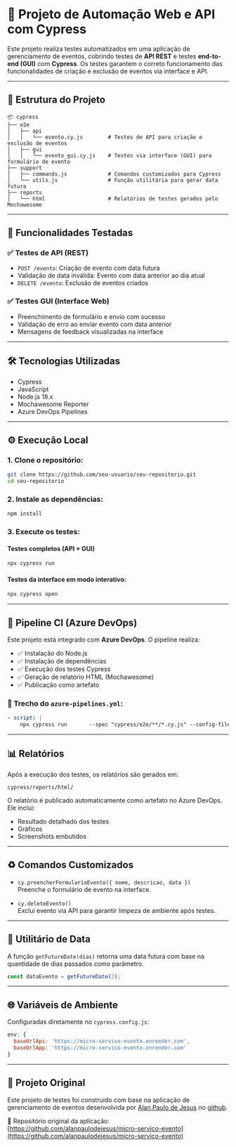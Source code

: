# 🚀 Projeto de Automação Web e API com Cypress

Este projeto realiza testes automatizados em uma aplicação de gerenciamento de eventos, cobrindo testes de **API REST** e testes **end-to-end (GUI)** com **Cypress**. Os testes garantem o correto funcionamento das funcionalidades de criação e exclusão de eventos via interface e API.

---

## 📁 Estrutura do Projeto

```
📦 cypress
├── e2e
│   ├── api
│   │   └── evento.cy.js        # Testes de API para criação e exclusão de eventos
│   ├── gui
│   │   └── evento_gui.cy.js    # Testes via interface (GUI) para formulário de evento
├── support
│   ├── commands.js             # Comandos customizados para Cypress
│   └── utils.js                # Função utilitária para gerar data futura
├── reports
│   └── html                    # Relatórios de testes gerados pelo Mochawesome
```

---

## 🧪 Funcionalidades Testadas

### ✅ Testes de API (REST)

- `POST /evento`: Criação de evento com data futura  
- Validação de data inválida: Evento com data anterior ao dia atual  
- `DELETE /evento`: Exclusão de eventos criados

### ✅ Testes GUI (Interface Web)

- Preenchimento de formulário e envio com sucesso  
- Validação de erro ao enviar evento com data anterior  
- Mensagens de feedback visualizadas na interface

---

## 🛠️ Tecnologias Utilizadas

- Cypress  
- JavaScript  
- Node.js 18.x  
- Mochawesome Reporter  
- Azure DevOps Pipelines

---

## ⚙️ Execução Local

### 1. Clone o repositório:

```bash
git clone https://github.com/seu-usuario/seu-repositorio.git
cd seu-repositorio
```

### 2. Instale as dependências:

```bash
npm install
```

### 3. Execute os testes:

#### Testes completos (API + GUI)

```bash
npx cypress run
```

#### Testes da interface em modo interativo:

```bash
npx cypress open
```

---

## 🔄 Pipeline CI (Azure DevOps)

Este projeto está integrado com **Azure DevOps**. O pipeline realiza:

- ✅ Instalação do Node.js  
- ✅ Instalação de dependências  
- ✅ Execução dos testes Cypress  
- ✅ Geração de relatório HTML (Mochawesome)  
- ✅ Publicação como artefato

### 🎯 Trecho do `azure-pipelines.yml`:

```yaml
- script: |
    npx cypress run       --spec "cypress/e2e/**/*.cy.js" --config-file cypress.config.js
```

---

## 📊 Relatórios

Após a execução dos testes, os relatórios são gerados em:

```
cypress/reports/html/
```

O relatório é publicado automaticamente como artefato no Azure DevOps. Ele inclui:

- Resultado detalhado dos testes  
- Gráficos  
- Screenshots embutidos

---

## ♻️ Comandos Customizados

- `cy.preencherFormularioEvento({ nome, descricao, data })`  
  Preenche o formulário de evento na interface.

- `cy.deleteEvento()`  
  Exclui evento via API para garantir limpeza de ambiente após testes.

---

## 📅 Utilitário de Data

A função `getFutureDate(dias)` retorna uma data futura com base na quantidade de dias passados como parâmetro.

```js
const dataEvento = getFutureDate(2);
```

---

## 🌐 Variáveis de Ambiente

Configuradas diretamente no `cypress.config.js`:

```js
env: {
  baseUrlApi: 'https://micro-servico-evento.onrender.com',
  baseUrlApp: 'https://micro-servico-evento.onrender.com'
}
```

---
## 📌 Projeto Original

Este projeto de testes foi construído com base na aplicação de gerenciamento de eventos desenvolvida por [Alan Paulo de Jesus](https://www.linkedin.com/in/alanpaulodejesus/) no [github](https://github.com/alanpaulodejesus).

🔗 Repositório original da aplicação:  
[https://github.com/alanpaulodejesus/micro-servico-evento](https://github.com/alanpaulodejesus/micro-servico-evento)
